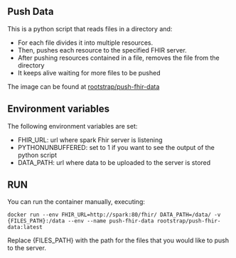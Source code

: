 Push Data
----------

This is a python script that reads files in a directory and:   
- For each file divides it into multiple resources.     
- Then, pushes each resource to the specified FHIR server.      
- After pushing resources contained in a file, removes the file from the directory   
- It keeps alive waiting for more files to be pushed   

The image can be found at [rootstrap/push-fhir-data](https://hub.docker.com/repository/docker/rootstrap/push-fhir-data)

## Environment variables    

The following environment variables are set:   
- FHIR_URL: url where spark Fhir server is listening    
- PYTHONUNBUFFERED: set to 1 if you want to see the output of the python script    
- DATA_PATH: url where data to be uploaded to the server is stored   


## RUN
You can run the container manually, executing: 
```console
docker run --env FHIR_URL=http://spark:80/fhir/ DATA_PATH=/data/ -v {FILES_PATH}:/data --env --name push-fhir-data rootstrap/push-fhir-data:latest 
```
Replace {FILES_PATH} with the path for the files that you would like to push to the server. 

